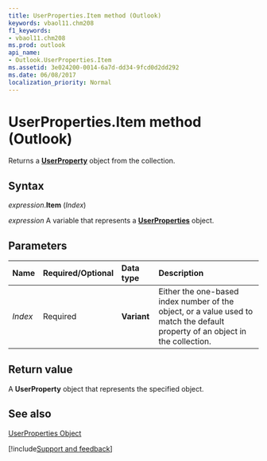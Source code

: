 ```yaml
---
title: UserProperties.Item method (Outlook)
keywords: vbaol11.chm208
f1_keywords:
- vbaol11.chm208
ms.prod: outlook
api_name:
- Outlook.UserProperties.Item
ms.assetid: 3e024200-0014-6a7d-dd34-9fcd0d2dd292
ms.date: 06/08/2017
localization_priority: Normal
---
```



# UserProperties.Item method (Outlook)

Returns a **[UserProperty](Outlook.UserProperty.md)** object from the collection.


## Syntax

_expression_.**Item** (_Index_)

_expression_ A variable that represents a **[UserProperties](Outlook.UserProperties.md)** object.


## Parameters



|Name|Required/Optional|Data type|Description|
|:-----|:-----|:-----|:-----|
| _Index_|Required| **Variant**|Either the one-based index number of the object, or a value used to match the default property of an object in the collection.|

## Return value

A  **UserProperty** object that represents the specified object.


## See also


[UserProperties Object](Outlook.UserProperties.md)

[!include[Support and feedback](~/includes/feedback-boilerplate.md)]